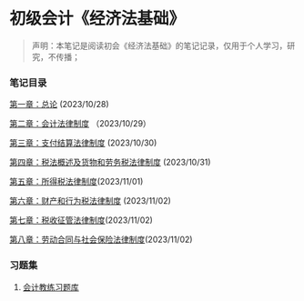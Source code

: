 # 初级会计《经济法基础》

> 声明：本笔记是阅读初会《经济法基础》的笔记记录，仅用于个人学习，研究，不传播；

### 笔记目录

[第一章：总论](Fundamentals_of_economic_law/part1.1.md) (2023/10/28)

[第二章：会计法律制度](Fundamentals_of_economic_law/part2.1.md) （2023/10/29）

[第三章：支付结算法律制度](Fundamentals_of_economic_law/part3.1.md) (2023/10/30)

[第四章：税法概述及货物和劳务税法律制度](Fundamentals_of_economic_law/part4.1.md) (2023/10/31)

[第五章：所得税法律制度](Fundamentals_of_economic_law/part5.1.md)(2023/11/01)

[第六章：财产和行为税法律制度](Fundamentals_of_economic_law/part6.1.md) (2023/11/02)

[第七章：税收征管法律制度](Fundamentals_of_economic_law/part7.1.md)(2023/11/02)

[第八章：劳动合同与社会保险法律制度](Fundamentals_of_economic_law/part8.1.md)(2023/11/02)

### 习题集

1. [会计教练习题库](https://www.kjjl100.com/exam/)